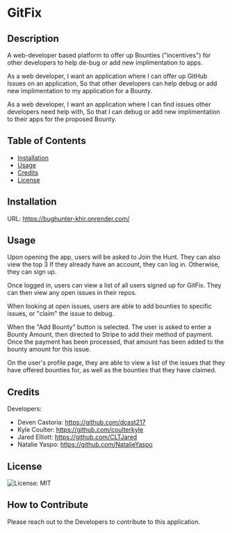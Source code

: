 # GitFix

## Description

A web-developer based platform to offer up Bounties ("incentives") for other developers to help de-bug or add new implimentation to apps.

As a web developer,
I want an application where I can offer up GitHub Issues on an application,
So that other developers can help debug or add new implimentation to my application for a Bounty.

As a web developer,
I want an application where I can find issues other developers need help with,
So that I can debug or add new implimentation to their apps for the proposed Bounty.

## Table of Contents

- [Installation](#installation)
- [Usage](#usage)
- [Credits](#credits)
- [License](#license)

## Installation

URL: https://bughunter-khir.onrender.com/

## Usage

Upon opening the app, users will be asked to Join the Hunt.  They can also view the top 3
If they already have an account, they can log in.  Otherwise, they can sign up.

Once logged in, users can view a list of all users signed up for GitFix.  They can then view any open issues in their repos.

When looking at open issues, users are able to add bounties to specific issues, or "claim" the issue to debug.

When the "Add Bounty" button is selected.  The user is asked to enter a Bounty Amount, then directed to Stripe to add their method of payment.
Once the payment has been processed, that amount has been added to the bounty amount for this issue.

On the user's profile page, they are able to view a list of the issues that they have offered bounties for, as well as the bounties that they have claimed.



## Credits

Developers:
- Deven Castoria: https://github.com/dcast217
- Kyle Coulter: https://github.com/coulterkyle
- Jared Elliott: https://github.com/CLTJared
- Natalie Yaspo: https://github.com/NatalieYaspo

## License

![License: MIT](https://img.shields.io/badge/License-MIT-blue.svg)

## How to Contribute

Please reach out to the Developers to contribute to this application.

